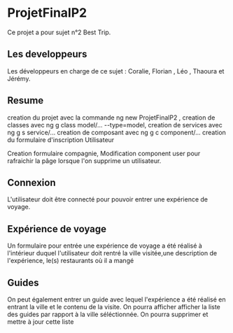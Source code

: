 # ProjetFinalP2

Ce projet a pour sujet n°2 Best Trip.

## Les developpeurs 
Les développeurs en charge de ce sujet : Coralie, Florian , Léo , Thaoura et Jérémy.

## Resume 

creation du projet avec la commande ng new ProjetFinalP2 , 
creation de classes avec ng g class model/... --type=model,
creation de services avec ng g s service/... 
creation de composant avec ng g c component/...
creation du formulaire d'inscription Utilisateur

Creation formulaire compagnie, Modification component user pour rafraichir la pâge lorsque l'on supprime un utilisateur.

## Connexion
L'utilisateur doit être connecté pour pouvoir entrer une expérience de voyage.

## Expérience de voyage

Un formulaire pour entrée une expérience de voyage a été réalisé à l'intérieur duquel l'utilisateur doit rentré la ville visitée,une description de l'expérience, le(s) restaurants où il a mangé
 
## Guides

On peut également entrer un guide avec lequel l'expérience a été réalisé en entrant la ville et le contenu de la visite.
On pourra afficher afficher la liste des guides par rapport à la ville séléctionnée.
On pourra supprimer et mettre à jour cette liste

